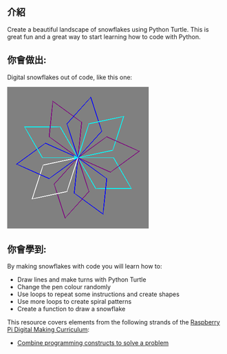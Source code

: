 ## 介紹

Create a beautiful landscape of snowflakes using Python Turtle. This is great fun and a great way to start learning how to code with Python.

## 你會做出:

Digital snowflakes out of code, like this one:

![snowflake](images/makeasnowflake.png)

## 你會學到:

By making snowflakes with code you will learn how to:

- Draw lines and make turns with Python Turtle
- Change the pen colour randomly
- Use loops to repeat some instructions and create shapes
- Use more loops to create spiral patterns
- Create a function to draw a snowflake

This resource covers elements from the following strands of the [Raspberry Pi Digital Making Curriculum](https://www.raspberrypi.org/curriculum/):

- [Combine programming constructs to solve a problem](https://www.raspberrypi.org/curriculum/programming/builder)